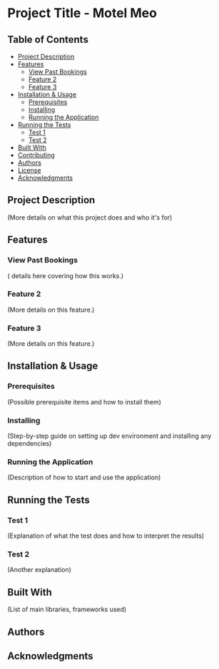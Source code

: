 # Project Title - Motel Meo

## Table of Contents

- [Project Description](#project-description)
- [Features](#features)
    - [View Past Bookings](#view-past-bookings)
    - [Feature 2](#feature-2)
    - [Feature 3](#feature-3)
- [Installation & Usage](#installation--usage)
    - [Prerequisites](#prerequisites)
    - [Installing](#installing)
    - [Running the Application](#running-the-application)
- [Running the Tests](#running-the-tests)
    - [Test 1](#test-1)
    - [Test 2](#test-2)
- [Built With](#built-with)
- [Contributing](#contributing)
- [Authors](#authors)
- [License](#license)
- [Acknowledgments](#acknowledgments)

## Project Description

(More details on what this project does and who it's for)

## Features

### View Past Bookings

( details here covering how this works.)

### Feature 2

(More details on this feature.)

### Feature 3

(More details on this feature.)

## Installation & Usage

### Prerequisites

(Possible prerequisite items and how to install them)

### Installing

(Step-by-step guide on setting up  dev environment and installing any dependencies)

### Running the Application

(Description of how to start and use the application)

## Running the Tests

### Test 1

(Explanation of what the test does and how to interpret the results)

### Test 2

(Another explanation)

## Built With

(List of main libraries, frameworks used)

## Authors

## Acknowledgments
